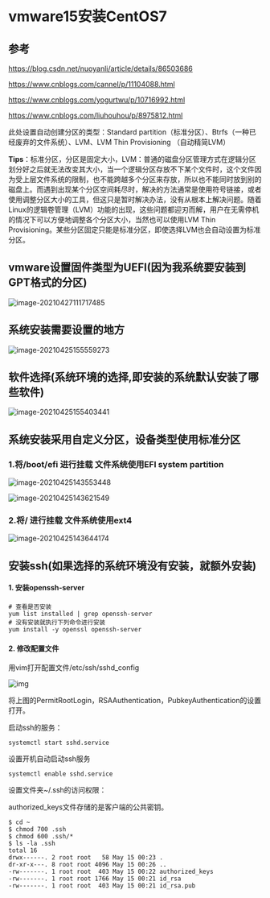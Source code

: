 # vmware15安装CentOS7

## 参考

https://blog.csdn.net/nuoyanli/article/details/86503686

https://www.cnblogs.com/cannel/p/11104088.html

https://www.cnblogs.com/yogurtwu/p/10716992.html

https://www.cnblogs.com/liuhouhou/p/8975812.html

此处设置自动创建分区的类型：Standard partition（标准分区）、Btrfs（一种已经废弃的文件系统）、LVM、LVM Thin Provisioning （自动精简LVM）

**Tips**：标准分区，分区是固定大小，LVM：普通的磁盘分区管理方式在逻辑分区划分好之后就无法改变其大小，当一个逻辑分区存放不下某个文件时，这个文件因为受上层文件系统的限制，也不能跨越多个分区来存放，所以也不能同时放到别的磁盘上。而遇到出现某个分区空间耗尽时，解决的方法通常是使用符号链接，或者使用调整分区大小的工具，但这只是暂时解决办法，没有从根本上解决问题。随着Linux的逻辑卷管理（LVM）功能的出现，这些问题都迎刃而解，用户在无需停机的情况下可以方便地调整各个分区大小，当然也可以使用LVM Thin Provisioning。某些分区固定只能是标准分区，即使选择LVM也会自动设置为标准分区。

 





## vmware设置固件类型为UEFI(因为我系统要安装到GPT格式的分区)

![image-20210427111717485](https://raw.githubusercontent.com/yusenyi123/pictures2/master/imgs/20210427112012.png)





## 系统安装需要设置的地方



![image-20210425155559273](https://raw.githubusercontent.com/yusenyi123/pictures2/master/imgs/20210425155559.png)

## 软件选择(系统环境的选择,即安装的系统默认安装了哪些软件)

![image-20210425155403441](https://raw.githubusercontent.com/yusenyi123/pictures2/master/imgs/20210425155403.png)



## 系统安装采用自定义分区，设备类型使用标准分区

### 1.将/boot/efi 进行挂载 文件系统使用EFI system partition

![image-20210425143553448](https://raw.githubusercontent.com/yusenyi123/pictures2/master/imgs/20210425143553.png)



![image-20210425143621549](https://raw.githubusercontent.com/yusenyi123/pictures2/master/imgs/20210425143621.png)

### 2.将/ 进行挂载 文件系统使用ext4

![image-20210425143644174](https://raw.githubusercontent.com/yusenyi123/pictures2/master/imgs/20210425143644.png)







## 安装ssh(如果选择的系统环境没有安装，就额外安装)

#### 1. 安装openssh-server

```
# 查看是否安装
yum list installed | grep openssh-server
# 没有安装就执行下列命令进行安装
yum install -y openssl openssh-server
```

#### 2. 修改配置文件

用vim打开配置文件/etc/ssh/sshd_config

![img](http://static.oschina.net/uploads/space/2016/0515/123831_NYoU_160089.png)

将上图的PermitRootLogin，RSAAuthentication，PubkeyAuthentication的设置打开。

启动ssh的服务：

```
systemctl start sshd.service
```

设置开机自动启动ssh服务

```
systemctl enable sshd.service
```

设置文件夹~/.ssh的访问权限：

authorized_keys文件存储的是客户端的公共密钥。

```
$ cd ~
$ chmod 700 .ssh                                                                                                
$ chmod 600 .ssh/*                                                                                              
$ ls -la .ssh                                                                                                   
total 16
drwx------. 2 root root   58 May 15 00:23 .
dr-xr-x---. 8 root root 4096 May 15 00:26 ..
-rw-------. 1 root root  403 May 15 00:22 authorized_keys
-rw-------. 1 root root 1766 May 15 00:21 id_rsa
-rw-------. 1 root root  403 May 15 00:21 id_rsa.pub
```

